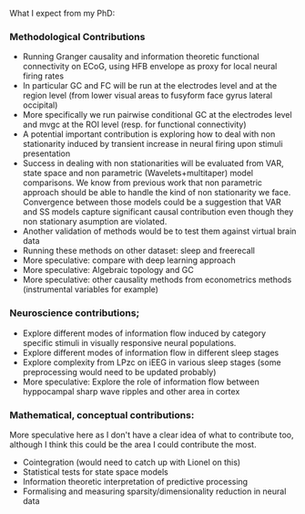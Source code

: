 What I expect from my PhD:

### Methodological Contributions
* Running Granger causality and information theoretic functional connectivity on ECoG, using HFB envelope as proxy for local neural firing rates
* In particular GC and FC will be run at the electrodes level and at the region level (from lower visual areas to fusyform face gyrus lateral occipital)
* More specifically we run pairwise conditional GC at the electrodes level and mvgc at the ROI level (resp. for functional connectivity)
* A potential important contribution is exploring how to deal with non stationarity induced by transient increase in neural firing upon stimuli presentation
* Success in dealing with non stationarities will be evaluated from VAR, state space and non parametric (Wavelets+multitaper) model comparisons. We know from
previous work that non parametric approach should be able to handle the kind of non stationarity we face. Convergence between those models could be a suggestion
that VAR and SS models capture significant causal contribution even though they non stationary asumption are violated. 
* Another validation of methods would be to test them against virtual brain data
* Running these methods on other dataset: sleep and freerecall 
* More speculative: compare with deep learning approach
* More speculative: Algebraic topology and GC
* More speculative: other causality methods from econometrics methods (instrumental variables for example)
### Neuroscience contributions;
* Explore different modes of information flow induced by category specific stimuli in visually responsive neural populations.
* Explore different modes of information flow in different sleep stages
* Explore complexity from LPzc on iEEG in various sleep stages (some preprocessing would need to be updated probably)
* More speculative: Explore the role of information flow between hyppocampal sharp wave ripples and other area in cortex

### Mathematical, conceptual contributions:
More speculative here as I don't have a clear idea of what to contribute too, although I think this could be the area I could contribute the most.
* Cointegration (would need to catch up with Lionel on this)
* Statistical tests for state space models
* Information theoretic interpretation of predictive processing
* Formalising and measuring sparsity/dimensionality reduction in neural data

